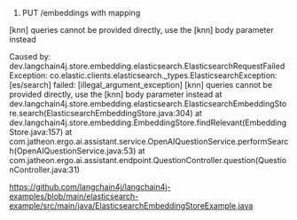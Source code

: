 1. PUT /embeddings
with mapping


[knn] queries cannot be provided directly, use the [knn] body parameter instead

Caused by: dev.langchain4j.store.embedding.elasticsearch.ElasticsearchRequestFailedException: co.elastic.clients.elasticsearch._types.ElasticsearchException: [es/search] failed: [illegal_argument_exception] [knn] queries cannot be provided directly, use the [knn] body parameter instead
at dev.langchain4j.store.embedding.elasticsearch.ElasticsearchEmbeddingStore.search(ElasticsearchEmbeddingStore.java:304)
at dev.langchain4j.store.embedding.EmbeddingStore.findRelevant(EmbeddingStore.java:157)
at com.jatheon.ergo.ai.assistant.service.OpenAIQuestionService.performSearch(OpenAIQuestionService.java:53)
at com.jatheon.ergo.ai.assistant.endpoint.QuestionController.question(QuestionController.java:31)


https://github.com/langchain4j/langchain4j-examples/blob/main/elasticsearch-example/src/main/java/ElasticsearchEmbeddingStoreExample.java



